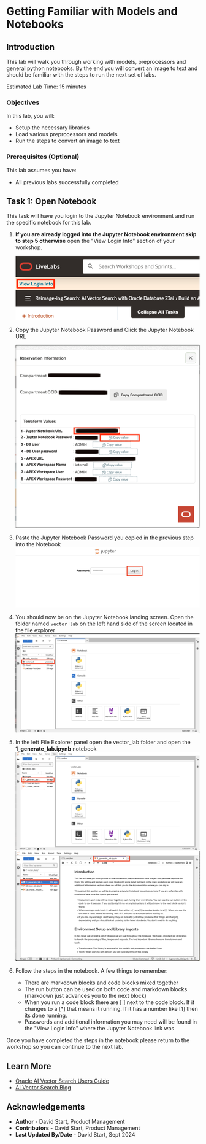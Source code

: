 # Getting Familiar with Models and Notebooks

## Introduction

This lab will walk you through working with models, preprocessors and general python notebooks. By the end you will convert an image to text and should be familiar with the steps to run the next set of labs.

Estimated Lab Time: 15 minutes

### Objectives

In this lab, you will:
* Setup the necessary libraries
* Load various preprocessors and models
* Run the steps to convert an image to text

### Prerequisites (Optional)

This lab assumes you have:
* All previous labs successfully completed


## Task 1: Open Notebook

This task will have you login to the Jupyter Notebook environment and run the specific notebook for this lab.

1. **If you are already logged into the Jupyter Notebook environment skip to step 5 otherwise** open the "View Login Info" section of your workshop.

    ![Image alt text](images/lab4_1ba.png)

2. Copy the Jupyter Notebook Password and Click the Jupyter Notebook URL

    ![Image alt text](images/lab4_1a.png)

3. Paste the Jupyter Notebook Password you copied in the previous step into the Notebook
  ![Image alt text](images/lab1_3.png)

4. You should now be on the Jupyter Notebook landing screen. Open the folder named `vector lab` on the left hand side of the screen located in the file explorer
    ![Image alt text](images/lab1_4.png)


5. In the left File Explorer panel open the vector\_lab folder and open the **1\_generate\_lab.ipynb** notebook
    ![Image alt text](images/lab1_5.png)
    ![Image alt text](images/lab1_6.png)

6. Follow the steps in the notebook. A few things to remember:
    - There are markdown blocks and code blocks mixed together
    - The run button can be used on both code and markdown blocks (markdown just advances you to the next block)
    - When you run a code block there are [ ] next to the code block. If it changes to a [\*] that means it running. If it has a number like [1] then its done running.
    - Passwords and additional information you may need will be found in the "View Login Info" where the Jupyter Notebook link was

Once you have completed the steps in the notebook please return to the workshop so you can continue to the next lab.

## Learn More

* [Oracle AI Vector Search Users Guide](https://docs.oracle.com/en/database/oracle/oracle-database/23/vecse/whats-new-oracle-ai-vector-search.html)
* [AI Vector Search Blog](https://blogs.oracle.com/database/post/oracle-announces-general-availability-of-ai-vector-search-in-oracle-database-23ai)

## Acknowledgements
* **Author** - David Start, Product Management
* **Contributors** -  David Start, Product Management
* **Last Updated By/Date** - David Start, Sept 2024
